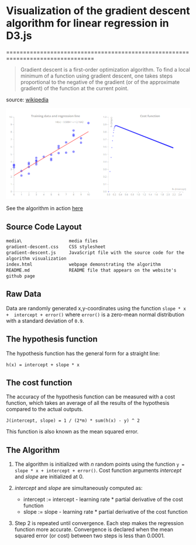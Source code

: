 # Visualization of the gradient descent algorithm for linear regression in D3.js
================================================================================


> Gradient descent is a first-order optimization algorithm. To find a local 
minimum of a function using gradient descent, one takes steps proportional to 
the negative of the gradient (or of the approximate gradient) of the function 
at the current point.

source: [wikipedia](https://en.wikipedia.org/wiki/Gradient_descent)

![Gradient descent](/media/thumbnail.png "Gradient descent")

See the algorithm in action [here](http://nl-hugo.github.io/d3-gradient-descent/index.html)


## Source Code Layout

    media\					media files
    gradient-descent.css    CSS stylesheet
    gradient-descent.js     JavaScript file with the source code for the algorithm visualization
    index.html          	webpage demonstrating the algorithm
    README.md           	README file that appears on the website's github page


## Raw Data

Data are randomly generated x,y-coordinates using the function `slope * x + 
intercept + error()` where `error()` is a zero-mean normal distribution with a 
standard deviation of `0.9`.


## The hypothesis function

The hypothesis function has the general form for a straight line:

```
h(x) = intercept + slope * x
```

## The cost function

The accuracy of the hypothesis function can be measured with a cost function, 
which takes an average of all the results of the hypothesis compared to the 
actual outputs. 

```
J(intercept, slope) = 1 / (2*m) * sum(h(x) - y) ^ 2
```

This function is also known as the mean squared error.


## The Algorithm

1. The algorithm is initialized with _n_ random points using the function 
`y = slope * x + intercept + error()`. Cost function arguments _intercept_ and 
_slope_ are initialized at 0.

2. _intercept_ and _slope_ are simultaneously computed as: 
	* intercept := intercept - learning rate * partial derivative of the cost function
	* slope := slope - learning rate * partial derivative of the cost function

3. Step 2 is repeated until convergence. Each step makes the regression 
function more accurate. Convergence is declared when the mean squared error 
(or cost) between two steps is less than 0.0001. 
